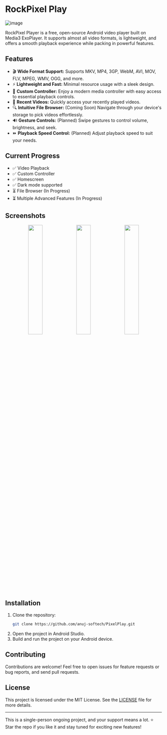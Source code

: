 # RockPixel Play
![image](https://github.com/user-attachments/assets/ff10431f-0bfe-40c6-8e7b-ed202d9ca64a)

RockPixel Player is a free, open-source Android video player built on Media3 ExoPlayer. It supports almost all video formats, is lightweight, and offers a smooth playback experience while packing in powerful features.

## Features
- 🎬 **Wide Format Support:** Supports MKV, MP4, 3GP, WebM, AVI, MOV, FLV, MPEG, WMV, OGG, and more.
- ⚡ **Lightweight and Fast:** Minimal resource usage with a sleek design.
- 🔧 **Custom Controller:** Enjoy a modern media controller with easy access to essential playback controls.
- 📌 **Recent Videos:** Quickly access your recently played videos.
- 🔍 **Intuitive File Browser:** (Coming Soon) Navigate through your device's storage to pick videos effortlessly.
- 🔊 **Gesture Controls:** (Planned) Swipe gestures to control volume, brightness, and seek.
- ⏩ **Playback Speed Control:** (Planned) Adjust playback speed to suit your needs.

## Current Progress
- ✅ Video Playback
- ✅ Custom Controller
- ✅ Homescreen
- ✅ Dark mode supported
- ⏳ File Browser (In Progress)
- ⏳ Multiple Advanced Features (In Progress)

## Screenshots
<p align="center">
  <img src="https://github.com/user-attachments/assets/741c8247-82c3-40d5-b26e-8a4228cc4e7d" width="30%" />
  <img src="https://github.com/user-attachments/assets/4fab42cb-b622-419d-8780-0e560aa07b93" width="30%" />
  <img src="https://github.com/user-attachments/assets/526bb606-d789-4145-8a04-ddeb5947b775" width="30%" />
</p>


## Installation
1. Clone the repository:
    ```bash
    git clone https://github.com/anuj-softech/PixelPlay.git
    ```
2. Open the project in Android Studio.
3. Build and run the project on your Android device.

## Contributing
Contributions are welcome! Feel free to open issues for feature requests or bug reports, and send pull requests.

## License
This project is licensed under the MIT License. See the [LICENSE](LICENSE) file for more details.

---
This is a single-person ongoing project, and your support means a lot. ⭐ Star the repo if you like it and stay tuned for exciting new features!

